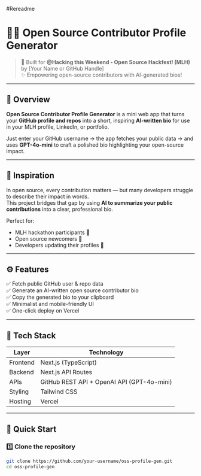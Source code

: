 #Rereadme
# 🧑‍💻 Open Source Contributor Profile Generator

> 🚀 Built for **@Hacking this Weekend - Open Source Hackfest! (MLH)**  
> by [Your Name or GitHub Handle]  
> ✨ Empowering open-source contributors with AI-generated bios!

---

## 🧩 Overview

**Open Source Contributor Profile Generator** is a mini web app that turns your **GitHub profile and repos** into a short, inspiring **AI-written bio** for use in your MLH profile, LinkedIn, or portfolio.

Just enter your GitHub username → the app fetches your public data → and uses **GPT-4o-mini** to craft a polished bio highlighting your open-source impact.

---

## 🎯 Inspiration

In open source, every contribution matters — but many developers struggle to describe their impact in words.  
This project bridges that gap by using **AI to summarize your public contributions** into a clear, professional bio.

Perfect for:
- MLH hackathon participants 🧠  
- Open source newcomers 🌱  
- Developers updating their profiles 💼  

---

## ⚙️ Features

✅ Fetch public GitHub user & repo data  
✅ Generate an AI-written open source contributor bio  
✅ Copy the generated bio to your clipboard  
✅ Minimalist and mobile-friendly UI  
✅ One-click deploy on Vercel

---

## 🧠 Tech Stack

| Layer | Technology |
|-------|-------------|
| Frontend | Next.js (TypeScript) |
| Backend | Next.js API Routes |
| APIs | GitHub REST API + OpenAI API (GPT-4o-mini) |
| Styling | Tailwind CSS |
| Hosting | Vercel |

---

## 🚀 Quick Start

### 1️⃣ Clone the repository
```bash
git clone https://github.com/your-username/oss-profile-gen.git
cd oss-profile-gen
